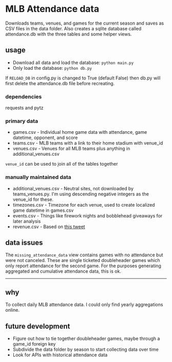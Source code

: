 # MLB Attendance data

Downloads teams, venues, and games for the current season and saves as CSV files in the data folder. Also creates a sqlite database called attendance.db with the three tables and some helper views.

## usage

* Download all data and load the database: `python main.py`
* Only load the database: `python db.py`

If `RELOAD_DB` in config.py is changed to True (default False) then db.py will first delete the attendance.db file before recreating.

### dependencies

requests and pytz

### primary data

* games.csv - Individual home game data with attendance, game datetime, opponent, and score
* teams.csv - MLB teams with a link to their home stadium with venue_id
* venues.csv - Venues for all MLB teams plus anything in additional_venues.csv

`venue_id` can be used to join all of the tables together

### manually maintained data

* additional_venues.csv - Neutral sites, not downloaded by teams_venues.py. I'm using descending negative integers as the venue_id for these.
* timezones.csv - Timezone for each venue, used to create localized game datetime in games.csv
* events.csv - Things like firework nights and bobblehead giveaways for later analysis
* revenue.csv - Based on [this tweet](https://twitter.com/Athletics/status/1668792567801184261)

## data issues

The `missing_attendance_data` view contains games with no attendance but were not canceled. These are single ticketed doubleheader games which only report attendance for the second game. For the purposes generating aggregated and cumulative attendance data, this is ok.

----------

## why

To collect daily MLB attendance data. I could only find yearly aggregations online.

## future development

* Figure out how to tie together doubleheader games, maybe through a game_id foreign key
* Subdivide the data folder by season to start collecting data over time
* Look for APIs with historical attendance data

